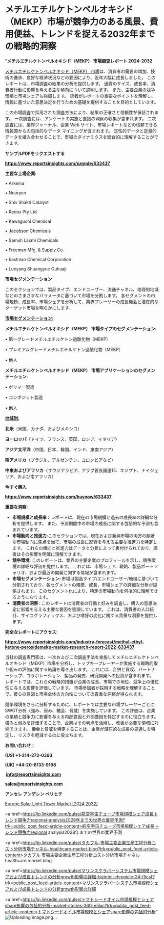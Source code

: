 # メチルエチルケトンペルオキシド（MEKP）市場が競争力のある風景、費用便益、トレンドを捉える2032年までの戦略的洞察

"<strong>メチルエチルケトンペルオキシド（MEKP） 市場調査レポート 2024-2032</strong>

<a href=https://www.reportsinsights.com/sample/633437>メチルエチルケトンペルオキシド（MEKP） 市場</a>は、消費者の需要の増加、技術の進歩、良好な経済状況などの要因により、近年大幅に成長しました。 このレポートは、市場調査の結果の分析を提供します。 通貨のサイズ、成長率、消費者行動に影響を与える主な傾向について説明します。 また、主要企業の競争環境と市場シェアも強調します。 読者がレポートの重要なポイントを理解し、情報に基づいた意思決定を行うための基礎を提供することを目的としています。

この市場調査で採用された調査方法により、結果の正確さと信頼性が保証されます。 一次調査には、アンケートの実施と直接の洞察の収集が含まれます。 二次調査には、業界ジャーナル、企業 Web サイト、市場レポートなどの信頼できる情報源からの包括的なデータ マイニングが含まれます。 定性的データと定量的データを組み合わせることで、市場のダイナミクスを総合的に理解することができます。

<strong><b>サンプルPDFをリクエストする</b></strong>

<a href=https://www.reportsinsights.com/sample/633437><strong><u>https://www.reportsinsights.com/sample/633437</u></strong></a>

<strong>主要な上場企業:</strong>

• Arkema

• Nouryon

• Shiv Shakti Catalyst

• Redox Pty Ltd

• Kawaguchi Chemical

• Jacobson Chemicals

• Samuh Laxmi Chemicals

• Freeman Mfg. & Supply Co.

• Eastman Chemical Corporation

• Luoyang Shuangyue Guhuaji

<strong>市場セグメンテーション</strong>

このセクションでは、製品タイプ、エンドユーザー、流通チャネル、地理的地域などのさまざまなパラメータに基づいて市場を分割します。 各セグメントの市場規模、成長率、市場シェアを分析して、業界プレーヤーの成長機会と潜在的なターゲット市場を明らかにします。

<strong><u>市場セグメンテーション</u></strong><strong><u>:</u></strong>

<strong>メチルエチルケトンペルオキシド（MEKP） 市場タイプのセグメンテーション:</strong>

• 第一グレードメチルエチルケトン過酸化物（MEKP）

• プレミアムグレードメチルエチルケトン過酸化物（MEKP）

• 他人

<strong>メチルエチルケトンペルオキシド（MEKP） 市場アプリケーションのセグメンテーション:</strong>

• ポリマー製造

• コンポジット製造

• 他人

<strong><u>地域別</u></strong><strong><u>:</u></strong>

<strong>北米</strong>（米国、カナダ、およびメキシコ）

<strong>ヨーロッパ</strong>（ドイツ、フランス、英国、ロシア、イタリア）

<strong>アジア太平洋</strong>（中国、日本、韓国、インド、東南アジア）

<strong>南アメリカ</strong>（ブラジル、アルゼンチン、コロンビアなど）

<strong>中東およびアフリカ</strong>（サウジアラビア、アラブ首長国連邦、エジプト、ナイジェリア、および南アフリカ）

<strong>今すぐ購入</strong>

<a href=https://www.reportsinsights.com/buynow/633437><strong><u>https://www.reportsinsights.com/buynow/633437</u></strong></a>

<strong>重要な洞察:</strong>
<ul>
  <li><strong>市場規模と成長率：</strong>レポートは、現在の市場規模と過去の成長率の詳細な分析を提供します。 また、予測期間中の市場の成長に関する包括的な予測も含まれています。</li>
  <li><strong>市場動向と推進力:</strong>このセクションでは、現在および新興市場の両方の顕著な市場動向に焦点を当て、市場の成長に影響を与える主要な推進力を特定します。 これらの傾向と推進力はデータと分析によって裏付けられており、読者はその影響を明確に理解できます。</li>
  <li><strong>競争環境</strong>: このレポートは、業界の主要企業のプロフィールを示し、競争環境の詳細な評価を提供します。 これには、市場シェア、戦略、製品ポートフォリオ、および最近の開発に関する情報が含まれます。</li>
  <li><strong>市場セグメンテーション: </strong>市場は製品タイプ/エンドユーザー/地域に基づいて分割されており、各セグメントの規模、成長、市場シェアの詳細な分析が提供されます。 このセグメント化により、特定の市場動向を包括的に理解できるようになります。</li>
  <li><strong>消費者の洞察 : </strong>このレポートは消費者の行動と好みを調査し、購入の意思決定に影響を与える主要な要因を強調しています。 これは、消費者の人口統計、サイコグラフィックス、および嗜好の変化に関する貴重な洞察を提供します。</li>
</ul>
<strong>完全なレポートにアクセス:</strong>

<a href=https://www.reportsinsights.com/industry-forecast/methyl-ethyl-ketone-peroxidemekp-market-research-report-2022-633437><strong><u><b>https://www.reportsinsights.com/industry-forecast/methyl-ethyl-ketone-peroxidemekp-market-research-report-2022-633437</b></u></strong></a>

当社の調査専門家は、一次および二次調査手法を実施してメチルエチルケトンペルオキシド（MEKP）市場を分析し、トップキープレーヤーが実施する戦略的取り組みの評価に関する結論を導き出します。 これには、合併と買収、パートナーシップ、コラボレーション、製品の発売、研究開発への投資が含まれます。 レポートでは、これらの戦略的措置が企業の成長、市場での地位、競争上の優位性に与える影響を評価しています。 市場参加者が採用する戦略を理解することで、彼らの意図と市場全体の方向性についての貴重な洞察が得られます。

競争環境をさらに分析するために、レポートでは主要な市場プレーヤーごとにSWOT分析（強み、弱み、機会、脅威）を実施しています。 この評価は、企業の業績と競争力に影響を与える内部要因と外部要因を特定するのに役立ちます。 強みと弱みを評価することで、企業はその利点を活用し、改善が必要な領域に対処できます。 機会と脅威を特定することは、企業が潜在的な成長の見通しを特定し、リスクを軽減するのに役立ちます。

<strong>お問い合わせ：</strong>

<strong>(US) +1-214-272-0393</strong>

<strong>(UK) +44-20-8133-9198</strong>

<strong> </strong><a href=info@reportsinsights.com><strong><u>info@reportsinsights.com</u></strong></a>

<a href=sales@reportsinsights.com><strong><u>sales@reportsinsights.com</u></strong></a>

<strong>アンセレ アンデレン ベリヒテ</strong>

<a href=https://www.linkedin.com/pulse/europe-solar-light-tower-market-latest-trends-wzp4f/>Europe Solar Light Tower Market [2024 2032]</a>

<a href=https://jp.linkedin.com/pulse/航空宇宙チューブ市場規模シェア成長トレンド競争力regional-analysis2028年までの世界の業界予測?trk=public_post_feed-article-content>航空宇宙チューブ市場規模シェア成長トレンド競争力regional analysis2028年までの世界の業界予測</a>

<a href=https://jp.linkedin.com/pulse/タカフル-市場主要企業生産工程分析コスト分析市場チャネル-healthcare-market-blog?trk=public_post_feed-article-content>タカフル 市場主要企業生産工程分析コスト分析市場チャネル healthcare market blog</a>

<a href=https://jp.linkedin.com/pulse/マリンスクラバーシステム市場規模シェアおよび成長トレンドの分析growth影響の詳細-bizintel-chronicle-24-f5csf?trk=public_post_feed-article-content>マリンスクラバーシステム市場規模シェアおよび成長トレンドの分析growth影響の詳細</a>

<a href=https://jp.linkedin.com/pulse/トマトシードオイル市場規模とシェアshare影響の包括的分析-market-stories-360-e5lac?trk=public_post_feed-article-content>トマトシードオイル市場規模とシェアshare影響の包括的分析</a>"
![Uploading image.png…]()
